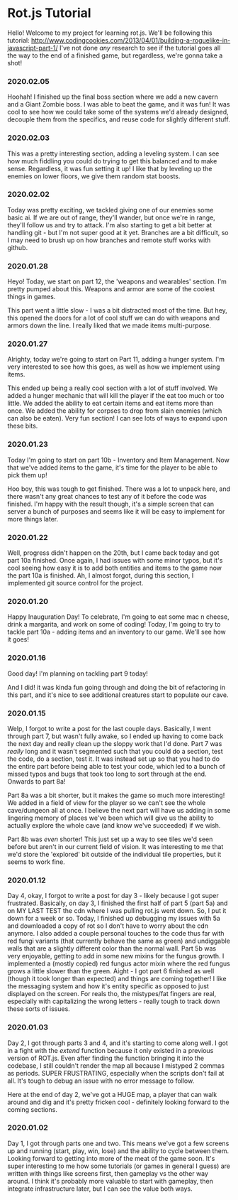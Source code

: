 # Rot.js Tutorial
Hello! Welcome to my project for learning rot.js. We'll be following this tutorial:
http://www.codingcookies.com/2013/04/01/building-a-roguelike-in-javascript-part-1/
I've not done *any* research to see if the tutorial goes all the way to the end of a finished game, but regardless, we're gonna take a shot!

### 2020.02.05
Hoohah! I finished up the final boss section where we add a new cavern and a Giant Zombie boss. I was able to beat the game, and it was fun! It was cool to see how we could take some of the systems we'd already designed, decouple them from the specifics, and reuse code for slightly different stuff.

### 2020.02.03
This was a pretty interesting section, adding a leveling system. I can see how much fiddling you could do trying to get this balanced and to make sense. Regardless, it was fun setting it up! I like that by leveling up the enemies on lower floors, we give them random stat boosts.

### 2020.02.02
Today was pretty exciting, we tackled giving one of our enemies some basic ai. If we are out of range, they'll wander, but once we're in range, they'll follow us and try to attack. I'm also starting to get a bit better at handling git - but I'm not super good at it yet. Branches are a bit difficult, so I may need to brush up on how branches and remote stuff works with github.

### 2020.01.28
Heyo! Today, we start on part 12, the 'weapons and wearables' section. I'm pretty pumped about this. Weapons and armor are some of the coolest things in games.

This part went a little slow - I was a bit distracted most of the time. But hey, this opened the doors for a lot of cool stuff we can do with weapons and armors down the line. I really liked that we made items multi-purpose.

### 2020.01.27
Alrighty, today we're going to start on Part 11, adding a hunger system. I'm very interested to see how this goes, as well as how we implement using items.

This ended up being a really cool section with a lot of stuff involved. We added a hunger mechanic that will kill the player if the eat too much or too little. We added the ability to eat certain items and eat items more than once. We added the ability for corpses to drop from slain enemies (which can also be eaten). Very fun section! I can see lots of ways to expand upon these bits.

### 2020.01.23
Today I'm going to start on part 10b - Inventory and Item Management. Now that we've added items to the game, it's time for the player to be able to pick them up!

Hoo boy, this was tough to get finished. There was a lot to unpack here, and there wasn't any great chances to test any of it before the code was finished. I'm happy with the result though, it's a simple screen that can server a bunch of purposes and seems like it will be easy to implement for more things later.

### 2020.01.22
Well, progress didn't happen on the 20th, but I came back today and got part 10a finished. Once again, I had issues with some minor typos, but it's cool seeing how easy it is to add both entities and items to the game now the part 10a is finished. Ah, I almost forgot, during this section, I implemented git source control for the project.

### 2020.01.20
Happy Inauguration Day! To celebrate, I'm going to eat some mac n cheese, drink a margarita, and work on some of coding! Today, I'm going to try to tackle part 10a - adding items and an inventory to our game. We'll see how it goes!

### 2020.01.16
Good day! I'm planning on tackling part 9 today!

And I did! it was kinda fun going through and doing the bit of refactoring in this part, and it's nice to see additional creatures start to populate our cave.

### 2020.01.15
Welp, I forgot to write a post for the last couple days. Basically, I went through part 7, but wasn't fully awake, so I ended up having to come back the next day and really clean up the sloppy work that I'd done. Part 7 was _really_ long and it wasn't segmented such that you could do a section, test the code, do a section, test it. It was instead set up so that you had to do the entire part before being able to test your code, which led to a bunch of missed typos and bugs that took too long to sort through at the end. Onwards to part 8a!

Part 8a was a bit shorter, but it makes the game so much more interesting! We added in a field of view for the player so we can't see the whole cave/dungeon all at once. I believe the next part will have us adding in some lingering memory of places we've been which will give us the ability to actually explore the whole cave (and know we've succeeded) if we wish.

Part 8b was _even_ shorter! This just set up a way to see tiles we'd seen before but aren't in our current field of vision. It was interesting to me that we'd store the 'explored' bit outside of the individual tile properties, but it seems to work fine.

### 2020.01.12
Day 4, okay, I forgot to write a post for day 3 - likely because I got super frustrated. Basically, on day 3, I finished the first half of part 5 (part 5a) and on MY LAST TEST the cdn where I was pulling rot.js went down. So, I put it down for a week or so. Today, I finished up debugging my issues with 5a and downloaded a copy of rot so I don't have to worry about the cdn anymore. I also added a couple personal touches to the code thus far with red fungi variants (that currently behave the same as green) and undiggable walls that are a slightly different color than the normal wall. Part 5b was very enjoyable, getting to add in some new mixins for the fungus growth. I implemented a (mostly copied) red fungus actor mixin where the red fungus grows a little slower than the green. Aight - I got part 6 finished as well (though it took longer than expected) and things are coming together! I like the messaging system and how it's entity specific as opposed to just displayed on the screen. For reals tho, the mistypes/fat fingers are real, especially with capitalizing the wrong letters - really tough to track down these sorts of issues.

### 2020.01.03
Day 2, I got through parts 3 and 4, and it's starting to come along well. I got in a fight with the _extend_ function because it only existed in a previous version of ROT.js. Even after finding the function bringing it into the codebase, I still couldn't render the map all because I mistyped 2 commas as periods. SUPER FRUSTRATING, especially when the scripts don't fail at all. It's tough to debug an issue with no error message to follow. 

Here at the end of day 2, we've got a HUGE map, a player that can walk around and dig and it's pretty fricken cool - definitely looking forward to the coming sections.

### 2020.01.02
Day 1, I got through parts one and two. This means we've got a few screens up and running (start, play, win, lose) and the ability to cycle between them. Looking forward to getting into more of the meat of the game soon. It's super interesting to me how some tutorials (or games in general I guess) are written with things like screens first, then gameplay vs the other way around. I think it's probably more valuable to start with gameplay, then integrate infrastructure later, but I can see the value both ways.
